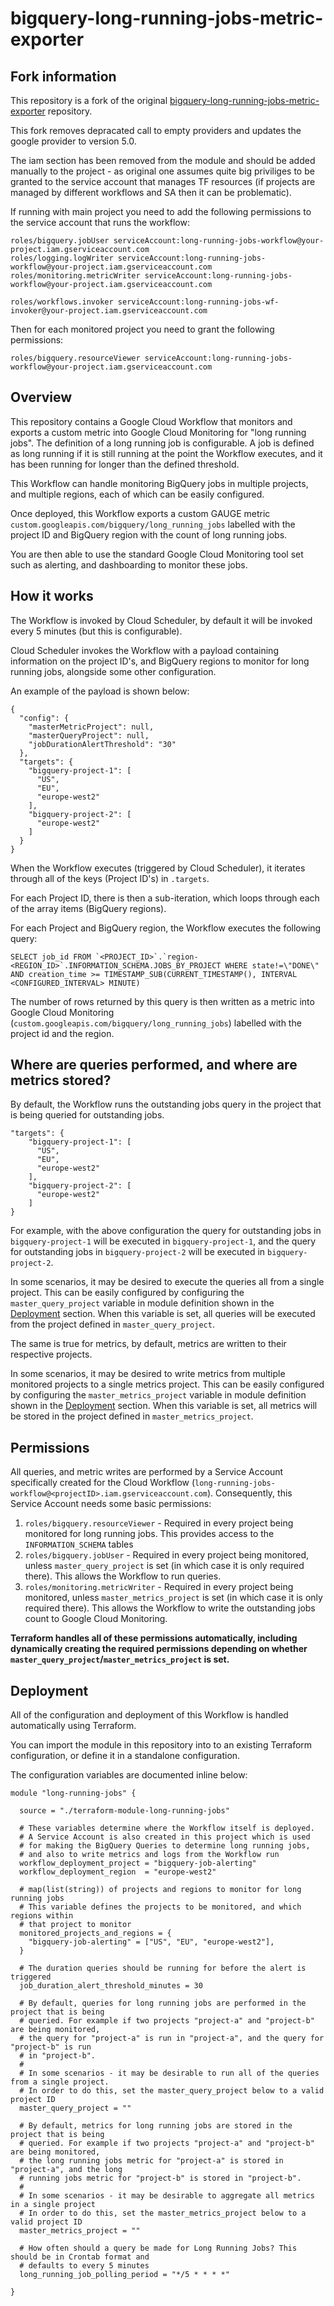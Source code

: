# bigquery-long-running-jobs-metric-exporter

## Fork information

This repository is a fork of the original [bigquery-long-running-jobs-metric-exporter](https://github.com/GoogleCloudPlatform/bigquery-long-running-jobs-metric-exporter) repository.

This fork removes depracated call to empty providers and updates the google provider to version 5.0.

The iam section has been removed from the module and should be added manually to the project - as original one assumes
quite big priviliges to be granted to the service account that manages TF resources (if projects are managed by
different workflows and SA then it can be problematic).

If running with main project you need to add the following permissions to the service account that runs the workflow:
```
roles/bigquery.jobUser serviceAccount:long-running-jobs-workflow@your-project.iam.gserviceaccount.com
roles/logging.logWriter serviceAccount:long-running-jobs-workflow@your-project.iam.gserviceaccount.com
roles/monitoring.metricWriter serviceAccount:long-running-jobs-workflow@your-project.iam.gserviceaccount.com

roles/workflows.invoker serviceAccount:long-running-jobs-wf-invoker@your-project.iam.gserviceaccount.com
```

Then for each monitored project you need to grant the following permissions:
```
roles/bigquery.resourceViewer serviceAccount:long-running-jobs-workflow@your-project.iam.gserviceaccount.com
```


## Overview

This repository contains a Google Cloud Workflow that monitors and exports a custom metric into Google Cloud Monitoring for "long running jobs". The definition of a long running job is configurable. A job is defined as long running if it is still running at the point the Workflow executes, and it has been running for longer than the defined threshold.

This Workflow can handle monitoring BigQuery jobs in multiple projects, and multiple regions, each of which can be easily configured.

Once deployed, this Workflow exports a custom GAUGE metric `custom.googleapis.com/bigquery/long_running_jobs` labelled with the project ID and BigQuery region with the count of long running jobs.

You are then able to use the standard Google Cloud Monitoring tool set such as alerting, and dashboarding to monitor these jobs.

## How it works

The Workflow is invoked by Cloud Scheduler, by default it will be invoked every 5 minutes (but this is configurable).

Cloud Scheduler invokes the Workflow with a payload containing information on the project ID's, and BigQuery regions to monitor for long running jobs, alongside some other configuration.

An example of the payload is shown below:

```
{
  "config": {
    "masterMetricProject": null,
    "masterQueryProject": null,
    "jobDurationAlertThreshold": "30"
  },
  "targets": {
    "bigquery-project-1": [
      "US",
      "EU",
      "europe-west2"
    ],
    "bigquery-project-2": [
      "europe-west2"
    ]
  }
}
```

When the Workflow executes (triggered by Cloud Scheduler), it iterates through all of the keys (Project ID's) in `.targets`.

For each Project ID, there is then a sub-iteration, which loops through each of the array items (BigQuery regions).

For each Project and BigQuery region, the Workflow executes the following query:

```
SELECT job_id FROM `<PROJECT_ID>`.`region-<REGION_ID>`.INFORMATION_SCHEMA.JOBS_BY_PROJECT WHERE state!=\"DONE\" AND creation_time >= TIMESTAMP_SUB(CURRENT_TIMESTAMP(), INTERVAL <CONFIGURED_INTERVAL> MINUTE)
```

The number of rows returned by this query is then written as a metric into Google Cloud Monitoring (`custom.googleapis.com/bigquery/long_running_jobs`) labelled with the project id and the region.

## Where are queries performed, and where are metrics stored?

By default, the Workflow runs the outstanding jobs query in the project that is being queried for outstanding jobs.

```
"targets": {
    "bigquery-project-1": [
      "US",
      "EU",
      "europe-west2"
    ],
    "bigquery-project-2": [
      "europe-west2"
    ]
}
```

For example, with the above configuration the query for outstanding jobs in `bigquery-project-1` will be executed in `bigquery-project-1`, and the query for outstanding jobs in `bigquery-project-2` will be executed in `bigquery-project-2`.

In some scenarios, it may be desired to execute the queries all from a single project. This can be easily configured by configuring the `master_query_project` variable in module definition shown in the [Deployment](#deployment) section. When this variable is set, all queries will be executed from the project defined in `master_query_project`.

The same is true for metrics, by default, metrics are written to their respective projects.

In some scenarios, it may be desired to write metrics from multiple monitored projects to a single metrics project. This can be easily configured by configuring the `master_metrics_project` variable in module definition shown in the [Deployment](#deployment) section. When this variable is set, all metrics will be stored in the project defined in `master_metrics_project`.

## Permissions

All queries, and metric writes are performed by a Service Account specifically created for the Cloud Workflow (`long-running-jobs-workflow@<projectID>.iam.gserviceaccount.com`). Consequently, this Service Account needs some basic permissions:

1. `roles/bigquery.resourceViewer` - Required in every project being monitored for long running jobs. This provides access to the `INFORMATION_SCHEMA` tables
2. `roles/bigquery.jobUser` - Required in every project being monitored, unless `master_query_project` is set (in which case it is only required there). This allows the Workflow to run queries.
3. `roles/monitoring.metricWriter` - Required in every project being monitored, unless `master_metrics_project` is set (in which case it is only required there). This allows the Workflow to write the outstanding jobs count to Google Cloud Monitoring.

**Terraform handles all of these permissions automatically, including dynamically creating the required permissions depending on whether `master_query_project`/`master_metrics_project` is set.**

## Deployment

All of the configuration and deployment of this Workflow is handled automatically using Terraform.

You can import the module in this repository into to an existing Terraform configuration, or define it in a standalone configuration.

The configuration variables are documented inline below:

```
module "long-running-jobs" {

  source = "./terraform-module-long-running-jobs"

  # These variables determine where the Workflow itself is deployed.
  # A Service Account is also created in this project which is used
  # for making the BigQuery Queries to determine long running jobs,
  # and also to write metrics and logs from the Workflow run
  workflow_deployment_project = "bigquery-job-alerting"
  workflow_deployment_region  = "europe-west2"

  # map(list(string)) of projects and regions to monitor for long running jobs
  # This variable defines the projects to be monitored, and which regions within
  # that project to monitor
  monitored_projects_and_regions = {
    "bigquery-job-alerting" = ["US", "EU", "europe-west2"],
  }

  # The duration queries should be running for before the alert is triggered
  job_duration_alert_threshold_minutes = 30

  # By default, queries for long running jobs are performed in the project that is being
  # queried. For example if two projects "project-a" and "project-b" are being monitored,
  # the query for "project-a" is run in "project-a", and the query for "project-b" is run
  # in "project-b".
  #
  # In some scenarios - it may be desirable to run all of the queries from a single project.
  # In order to do this, set the master_query_project below to a valid project ID
  master_query_project = ""

  # By default, metrics for long running jobs are stored in the project that is being
  # queried. For example if two projects "project-a" and "project-b" are being monitored,
  # the long running jobs metric for "project-a" is stored in "project-a", and the long
  # running jobs metric for "project-b" is stored in "project-b".
  #
  # In some scenarios - it may be desirable to aggregate all metrics in a single project
  # In order to do this, set the master_metrics_project below to a valid project ID
  master_metrics_project = ""

  # How often should a query be made for Long Running Jobs? This should be in Crontab format and
  # defaults to every 5 minutes
  long_running_job_polling_period = "*/5 * * * *"

}
```
